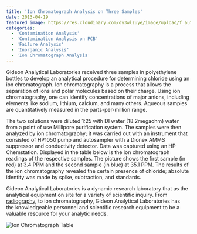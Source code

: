 ```yaml
---
title: 'Ion Chromatograph Analysis on Three Samples'
date: 2013-04-19
featured_image: https://res.cloudinary.com/dy3wlzuye/image/upload/f_auto,c_scale,w_250/v1/GideonLabs/Ion-Chromatograph-Table.jpg
categories:
  - 'Contamination Analysis'
  - 'Contamination Analysis on PCB'
  - 'Failure Analysis'
  - 'Inorganic Analysis'
  - 'Ion Chromatograph Analysis'
---
```


Gideon Analytical Laboratories received three samples in polyethylene bottles to develop an analytical procedure for determining chloride using an ion chromatograph. Ion chromatography is a process that allows the separation of ions and polar molecules based on their charge. Using ion chromatography, one can identify concentrations of major anions, including elements like sodium, lithium, calcium, and many others. Aqueous samples are quantitatively measured in the parts-per-million range.

The two solutions were diluted 1:25 with DI water (18.2megaohm) water from a point of use Millipore purification system. The samples were then analyzed by ion chromatography; it was carried out with an instrument that consisted of HP1050 pump and autosampler with a Dionex AMMS suppressor and conductivity detector. Data was captured using an HP Chemstation. Displayed in the table below is the ion chromatograph readings of the respective samples. The picture shows the first sample (in red) at 3.4 PPM and the second sample (in blue) at 35.1 PPM. The results of the ion chromatography revealed the certain presence of chloride; absolute identity was made by spike, subtraction, and standards.

Gideon Analytical Laboratories is a dynamic research laboratory that as the analytical equipment on site for a variety of scientific inquiry. From [radiography,](/analytical-services/scanning-electron-microscopy/) to ion chromatography, Gideon Analytical Laboratories has the knowledgeable personnel and scientific research equipment to be a valuable resource for your analytic needs.

![Ion Chromatograph Table](https://res.cloudinary.com/dy3wlzuye/image/upload/f_auto,c_scale,w_300/GideonLabs/Ion-Chromatograph-Table.jpg 'Ion Chromatograph Table')
